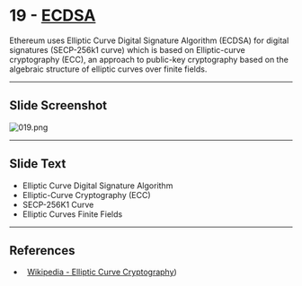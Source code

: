 # 19 - [ECDSA](ECDSA.md)

Ethereum uses Elliptic Curve Digital Signature Algorithm (ECDSA) for digital signatures (SECP-256k1 curve) which is based on Elliptic-curve cryptography (ECC), an approach to public-key cryptography based on the algebraic structure of elliptic curves over finite fields.

___
## Slide Screenshot
![019.png](../images/ethereum101/019.png)
___
## Slide Text
- Elliptic Curve Digital Signature Algorithm
- Elliptic-Curve Cryptography (ECC)
- SECP-256K1 Curve
- Elliptic Curves Finite Fields
___
## References
-   [Wikipedia - Elliptic Curve Cryptography](https://en.wikipedia.org/wiki/Elliptic-curve_cryptography))